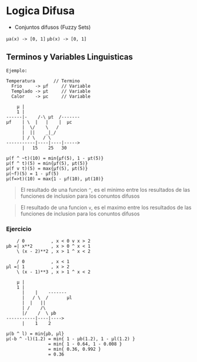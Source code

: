 # Logica Difusa

* Conjuntos difusos (Fuzzy Sets)

`μa(x) -> [0, 1]`
`μb(x) -> [0, 1]`

## Terminos y Variables Linguisticas

```
Ejemplo:

Temperatura       // Termino
  Frio     -> μf     // Variable
  Templado -> μt     // Variable
  Calor    -> μc     // Variable

    μ |
    1 |
------|-    /-\ μt  /-------
μf    | \  |   |    |  μc
      |  \/    \   /
      |  ||    _|_/
      | / \   / \
-----------|----|----|----->
      |   15    25   30

μ(f ^ ~t)(10) = min{μf(5), 1 - μt(5)}
μ(f ^ t)(5) = min{μf(5), μt(5)}
μ(f v t)(5) = max{μf(5), μt(5)}
μ(~f)(5) = 1 - μf(5)
μ(f=>t)(10) = max{1 - μf(10), μt(10)}

```

> El resultado de una funcion `^`, es el minimo entre los resultados de
> las funciones de inclusion para los conuntos difusos

> El resultado de una funcion `v`, es el maximo entre los resultados de
> las funciones de inclusion para los conuntos difusos

### Ejercicio

```
    / 0          , x < 0 v x > 2
μb =| x**2       , x > 0 ^ x < 1
    \ (x - 2)**2 , x > 1 ^ x < 2

    / 0          , x < 1
μl =| 1          , x > 2
    \ (x - 1)**3 , x > 1 ^ x < 2

    μ |
    1 |
      |    |    -------
      |   / \  /       μl
      |  |   ||
      | /    /\
      |/    /  \ μb
-----------|----|---->
      |    1    2

μ(b ^ l) = min{μb, μl}
μ(-b ^ -l)(1.2) = min{ 1 - μb(1.2), 1 - μl(1.2) }
                = min{ 1 - 0.64, 1 - 0.008 }
                = min{ 0.36, 0.992 }
                = 0.36
```



